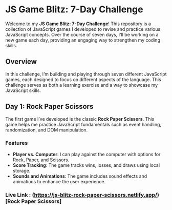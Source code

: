 # JS Game Blitz: 7-Day Challenge

Welcome to my **JS Game Blitz: 7-Day Challenge**! This repository is a collection of JavaScript games I developed to revise and practice various JavaScript concepts. Over the course of seven days, I'll be working on a new game each day, providing an engaging way to strengthen my coding skills.

## Overview

In this challenge, I’m building and playing through seven different JavaScript games, each designed to focus on different aspects of the language. This challenge serves as both a learning exercise and a way to showcase my JavaScript skills.

## Day 1: Rock Paper Scissors 

The first game I’ve developed is the classic **Rock Paper Scissors**. This game helps me practice JavaScript fundamentals such as event handling, randomization, and DOM manipulation.

### Features

- **Player vs. Computer**: I can play against the computer with options for Rock, Paper, and Scissors.
- **Score Tracking**: The game tracks wins, losses, and draws using local storage.
- **Sounds and Animations**: The game includes sound effects and animations to enhance the user experience.

### Live Link : (https://js-blitz-rock-paper-scissors.netlify.app/) [Rock Paper Scissors]
